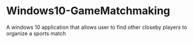 # Windows10-GameMatchmaking

A windows 10 application that allows user to find other closeby players to organize a sports match
